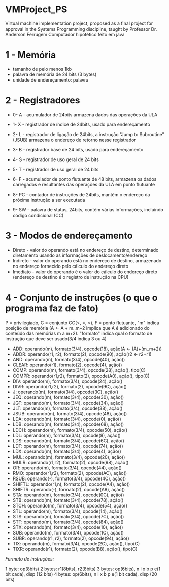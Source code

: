 # VMProject_PS
Virtual machine implementation project, proposed as a final project for approval in the Systems Programming discipline, taught by Professor Dr. Anderson Ferrugem
Computador hipotético feito em java

# 1 - Memória
  * tamanho de pelo menos 1kb
  * palavra de memória de 24 bits (3 bytes)
  * unidade de endereçamento: palavra

  # 2 - Registradores

  * 0- A - acumulador de 24bits armazena dados das operações da ULA

  * 1- X - registrador de índice de 24bits, usado para endereçamento

  * 2- L - registrador de ligação de 24bits, a instrução "Jump to Subroutine" (JSUB) armazena o endereço de retorno nesse registrador

  * 3- B - registrador base de 24 bits, usado para endereçamento

  * 4- S - registrador de uso geral de 24 bits

  * 5- T - registrador de uso geral de 24 bits

  * 6- F - acumulador de ponto flutuante de 48 bits, armazena os dados carregados e resultantes das operações da ULA em ponto flutuante

  * 8- PC - contador de instruções de 24bits, mantém o endereço da próxima instrução a ser executada

  * 9- SW - palavra de status, 24bits, contém várias informações, incluindo código condicional (CC)

  # 3 - Modos de endereçamento
  
  * Direto - valor do operando está no endereço de destino, determinado diretamento usando as informações de deslocamento/endereço
  * Indireto - valor do operando está no endereço de destino, armazenado no endereço fornecido pelo cálculo do endereço direto
  * Imediato - valor do operando é o valor do cálculo do endereço direto (endereço de destino é o registro de instrução na CPU)
  
  # 4 - Conjunto de instruções (o que o programa faz de fato)
  
  P = privilegiado, C = conjunto CC(<, =, >), F = ponto flutuante, "m" indica posição de memória (A <- A + m..m+2 implica que A é adicionado do conteúdo das memórias m
  a m+2). "formato" indica qual o formato de instrução que deve ser usado(3/4 indica 3 ou 4)

  * ADD: operando(m), formato(3/4), opcode(18), ação(A <- (A)+(m..m+2))
  * ADDR: operando(r1, r2), formato(2), opcode(90), ação(r2 <- r2+r1)
  * AND: operando(m), formato(3/4), opcode(40), ação()
  * CLEAR: operando(r1), formato(2), opcode(4), ação()
  * COMP: operando(m), formato(3/4), opcode(28), ação(), tipo(C)
  * COMPR: operando(r1,r2), formato(2), opcode(A0), ação(), tipo(C)
  * DIV: operando(m), formato(3/4), opcode(24), ação()
  * DIVR: operando(r1,r2), formato(2), opcode(9C), ação()
  * J: operando(m), formato(3/4), opcode(3C), ação()
  * JEQ: operando(m), formato(3/4), opcode(30), ação()
  * JGT: operando(m), formato(3/4), opcode(34), ação()
  * JLT: operando(m), formato(3/4), opcode(38), ação()
  * JSUB: operando(m), formato(3/4), opcode(48), ação()
  * LDA: operando(m), formato(3/4), opcode(0), ação()
  * LDB: operando(m), formato(3/4), opcode(68), ação()
  * LDCH: operando(m), formato(3/4), opcode(50), ação()
  * LDL: operando(m), formato(3/4), opcode(8), ação()
  * LDS: operando(m), formato(3/4), opcode(6C), ação()
  * LDT: operando(m), formato(3/4), opcode(74), ação()
  * LDX: operando(m), formato(3/4), opcode(4), ação()
  * MUL: operando(m), formato(3/4), opcode(20), ação()
  * MULR: operando(r1,r2), formato(2), opcode(98), ação()
  * OR: operando(m), formato(3/4), opcode(44), ação()
  * RMO: operando(r1,r2), formato(2), opcode(AC), ação()
  * RSUB: operando(-), formato(3/4), opcode(4C), ação()
  * SHIFTL: operando(r1,n), formato(2), opcode(A4), ação()
  * SHIFTR: operando(-), formato(2), opcode(A8), ação()
  * STA: operando(m), formato(3/4), opcode(0C), ação()
  * STB: operando(m), formato(3/4), opcode(78), ação()
  * STCH: operando(m), formato(3/4), opcode(54), ação()
  * STL: operando(m), formato(3/4), opcode(14), ação()
  * STS: operando(m), formato(3/4), opcode(7C), ação()
  * STT: operando(m), formato(3/4), opcode(84), ação()
  * STX: operando(m), formato(3/4), opcode(10), ação()
  * SUB: operando(m), formato(3/4), opcode(1C), ação()
  * SUBR: operando(r1, r2), formato(2), opcode(94), ação()
  * TIX: operando(m), formato(3/4), opcode(2C), ação(), tipo(C)
  * TIXR: operando(r1), formato(2), opcode(B8), ação(), tipo(C)
  
  *Formato de instruções:*

1 byte: op(8bits)
2 bytes: r1(8bits), r2(8bits)
3 bytes: op(6bits), n i x b p e(1 bit cada), disp (12 bits)
4 bytes: op(6bits), n i x b p e(1 bit cada), disp (20 bits)
